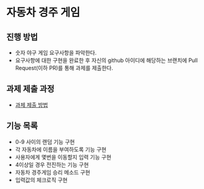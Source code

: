 # 자동차 경주 게임
## 진행 방법
* 숫자 야구 게임 요구사항을 파악한다.
* 요구사항에 대한 구현을 완료한 후 자신의 github 아이디에 해당하는 브랜치에 Pull Request(이하 PR)를 통해 과제를 제출한다.

## 과제 제출 과정
* [과제 제출 방법](https://github.com/next-step/nextstep-docs/tree/master/precourse)

## 기능 목록
- 0-9 사이의 랜덤 기능 구현
- 각 자동차에 이름을 부여하도록 기능 구현
- 사용자에게 몇번을 이동할지 입력 기능 구현
- 4이상일 경우 전진하는 기능 구현
- 자동차 경주게임 승리 메소드 구현
- 입력값의 체크로직 구현
